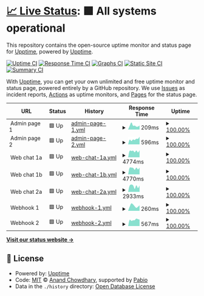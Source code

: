 # [📈 Live Status](https://upptime.github.io/upptime): <!--live status--> **🟩 All systems operational**

This repository contains the open-source uptime monitor and status page for [Upptime](https://upptime.js.org), powered by [Upptime](https://github.com/upptime/upptime).

[![Uptime CI](https://github.com/metabirds/service-monitor-1/workflows/Uptime%20CI/badge.svg)](https://github.com/metabirds/service-monitor-1/actions?query=workflow%3A%22Uptime+CI%22)
[![Response Time CI](https://github.com/metabirds/service-monitor-1/workflows/Response%20Time%20CI/badge.svg)](https://github.com/metabirds/service-monitor-1/actions?query=workflow%3A%22Response+Time+CI%22)
[![Graphs CI](https://github.com/metabirds/service-monitor-1/workflows/Graphs%20CI/badge.svg)](https://github.com/metabirds/service-monitor-1/actions?query=workflow%3A%22Graphs+CI%22)
[![Static Site CI](https://github.com/metabirds/service-monitor-1/workflows/Static%20Site%20CI/badge.svg)](https://github.com/metabirds/service-monitor-1/actions?query=workflow%3A%22Static+Site+CI%22)
[![Summary CI](https://github.com/metabirds/service-monitor-1/workflows/Summary%20CI/badge.svg)](https://github.com/metabirds/service-monitor-1/actions?query=workflow%3A%22Summary+CI%22)

With [Upptime](https://upptime.js.org), you can get your own unlimited and free uptime monitor and status page, powered entirely by a GitHub repository. We use [Issues](https://github.com/upptime/upptime/issues) as incident reports, [Actions](https://github.com/metabirds/service-monitor-1/actions) as uptime monitors, and [Pages](https://upptime.github.io/upptime) for the status page.

<!--start: status pages-->
<!-- This summary is generated by Upptime (https://github.com/upptime/upptime) -->
<!-- Do not edit this manually, your changes will be overwritten -->
<!-- prettier-ignore -->
| URL | Status | History | Response Time | Uptime |
| --- | ------ | ------- | ------------- | ------ |
| <img alt="" src="https://icons.duckduckgo.com/ip3/null.ico" height="13"> Admin page 1 | 🟩 Up | [admin-page-1.yml](https://github.com/metabirds/service-monitor-1/commits/HEAD/history/admin-page-1.yml) | <details><summary><img alt="Response time graph" src="./graphs/admin-page-1/response-time-week.png" height="20"> 209ms</summary><br><a href="https://status.botbird.biz/history/admin-page-1"><img alt="Response time 238" src="https://img.shields.io/endpoint?url=https%3A%2F%2Fraw.githubusercontent.com%2Fmetabirds%2Fservice-monitor-1%2FHEAD%2Fapi%2Fadmin-page-1%2Fresponse-time.json"></a><br><a href="https://status.botbird.biz/history/admin-page-1"><img alt="24-hour response time 207" src="https://img.shields.io/endpoint?url=https%3A%2F%2Fraw.githubusercontent.com%2Fmetabirds%2Fservice-monitor-1%2FHEAD%2Fapi%2Fadmin-page-1%2Fresponse-time-day.json"></a><br><a href="https://status.botbird.biz/history/admin-page-1"><img alt="7-day response time 209" src="https://img.shields.io/endpoint?url=https%3A%2F%2Fraw.githubusercontent.com%2Fmetabirds%2Fservice-monitor-1%2FHEAD%2Fapi%2Fadmin-page-1%2Fresponse-time-week.json"></a><br><a href="https://status.botbird.biz/history/admin-page-1"><img alt="30-day response time 235" src="https://img.shields.io/endpoint?url=https%3A%2F%2Fraw.githubusercontent.com%2Fmetabirds%2Fservice-monitor-1%2FHEAD%2Fapi%2Fadmin-page-1%2Fresponse-time-month.json"></a><br><a href="https://status.botbird.biz/history/admin-page-1"><img alt="1-year response time 238" src="https://img.shields.io/endpoint?url=https%3A%2F%2Fraw.githubusercontent.com%2Fmetabirds%2Fservice-monitor-1%2FHEAD%2Fapi%2Fadmin-page-1%2Fresponse-time-year.json"></a></details> | <details><summary><a href="https://status.botbird.biz/history/admin-page-1">100.00%</a></summary><a href="https://status.botbird.biz/history/admin-page-1"><img alt="All-time uptime 100.00%" src="https://img.shields.io/endpoint?url=https%3A%2F%2Fraw.githubusercontent.com%2Fmetabirds%2Fservice-monitor-1%2FHEAD%2Fapi%2Fadmin-page-1%2Fuptime.json"></a><br><a href="https://status.botbird.biz/history/admin-page-1"><img alt="24-hour uptime 100.00%" src="https://img.shields.io/endpoint?url=https%3A%2F%2Fraw.githubusercontent.com%2Fmetabirds%2Fservice-monitor-1%2FHEAD%2Fapi%2Fadmin-page-1%2Fuptime-day.json"></a><br><a href="https://status.botbird.biz/history/admin-page-1"><img alt="7-day uptime 100.00%" src="https://img.shields.io/endpoint?url=https%3A%2F%2Fraw.githubusercontent.com%2Fmetabirds%2Fservice-monitor-1%2FHEAD%2Fapi%2Fadmin-page-1%2Fuptime-week.json"></a><br><a href="https://status.botbird.biz/history/admin-page-1"><img alt="30-day uptime 100.00%" src="https://img.shields.io/endpoint?url=https%3A%2F%2Fraw.githubusercontent.com%2Fmetabirds%2Fservice-monitor-1%2FHEAD%2Fapi%2Fadmin-page-1%2Fuptime-month.json"></a><br><a href="https://status.botbird.biz/history/admin-page-1"><img alt="1-year uptime 100.00%" src="https://img.shields.io/endpoint?url=https%3A%2F%2Fraw.githubusercontent.com%2Fmetabirds%2Fservice-monitor-1%2FHEAD%2Fapi%2Fadmin-page-1%2Fuptime-year.json"></a></details>
| <img alt="" src="https://icons.duckduckgo.com/ip3/null.ico" height="13"> Admin page 2 | 🟩 Up | [admin-page-2.yml](https://github.com/metabirds/service-monitor-1/commits/HEAD/history/admin-page-2.yml) | <details><summary><img alt="Response time graph" src="./graphs/admin-page-2/response-time-week.png" height="20"> 596ms</summary><br><a href="https://status.botbird.biz/history/admin-page-2"><img alt="Response time 549" src="https://img.shields.io/endpoint?url=https%3A%2F%2Fraw.githubusercontent.com%2Fmetabirds%2Fservice-monitor-1%2FHEAD%2Fapi%2Fadmin-page-2%2Fresponse-time.json"></a><br><a href="https://status.botbird.biz/history/admin-page-2"><img alt="24-hour response time 884" src="https://img.shields.io/endpoint?url=https%3A%2F%2Fraw.githubusercontent.com%2Fmetabirds%2Fservice-monitor-1%2FHEAD%2Fapi%2Fadmin-page-2%2Fresponse-time-day.json"></a><br><a href="https://status.botbird.biz/history/admin-page-2"><img alt="7-day response time 596" src="https://img.shields.io/endpoint?url=https%3A%2F%2Fraw.githubusercontent.com%2Fmetabirds%2Fservice-monitor-1%2FHEAD%2Fapi%2Fadmin-page-2%2Fresponse-time-week.json"></a><br><a href="https://status.botbird.biz/history/admin-page-2"><img alt="30-day response time 561" src="https://img.shields.io/endpoint?url=https%3A%2F%2Fraw.githubusercontent.com%2Fmetabirds%2Fservice-monitor-1%2FHEAD%2Fapi%2Fadmin-page-2%2Fresponse-time-month.json"></a><br><a href="https://status.botbird.biz/history/admin-page-2"><img alt="1-year response time 549" src="https://img.shields.io/endpoint?url=https%3A%2F%2Fraw.githubusercontent.com%2Fmetabirds%2Fservice-monitor-1%2FHEAD%2Fapi%2Fadmin-page-2%2Fresponse-time-year.json"></a></details> | <details><summary><a href="https://status.botbird.biz/history/admin-page-2">100.00%</a></summary><a href="https://status.botbird.biz/history/admin-page-2"><img alt="All-time uptime 99.99%" src="https://img.shields.io/endpoint?url=https%3A%2F%2Fraw.githubusercontent.com%2Fmetabirds%2Fservice-monitor-1%2FHEAD%2Fapi%2Fadmin-page-2%2Fuptime.json"></a><br><a href="https://status.botbird.biz/history/admin-page-2"><img alt="24-hour uptime 100.00%" src="https://img.shields.io/endpoint?url=https%3A%2F%2Fraw.githubusercontent.com%2Fmetabirds%2Fservice-monitor-1%2FHEAD%2Fapi%2Fadmin-page-2%2Fuptime-day.json"></a><br><a href="https://status.botbird.biz/history/admin-page-2"><img alt="7-day uptime 100.00%" src="https://img.shields.io/endpoint?url=https%3A%2F%2Fraw.githubusercontent.com%2Fmetabirds%2Fservice-monitor-1%2FHEAD%2Fapi%2Fadmin-page-2%2Fuptime-week.json"></a><br><a href="https://status.botbird.biz/history/admin-page-2"><img alt="30-day uptime 100.00%" src="https://img.shields.io/endpoint?url=https%3A%2F%2Fraw.githubusercontent.com%2Fmetabirds%2Fservice-monitor-1%2FHEAD%2Fapi%2Fadmin-page-2%2Fuptime-month.json"></a><br><a href="https://status.botbird.biz/history/admin-page-2"><img alt="1-year uptime 99.99%" src="https://img.shields.io/endpoint?url=https%3A%2F%2Fraw.githubusercontent.com%2Fmetabirds%2Fservice-monitor-1%2FHEAD%2Fapi%2Fadmin-page-2%2Fuptime-year.json"></a></details>
| <img alt="" src="https://icons.duckduckgo.com/ip3/null.ico" height="13"> Web chat 1a | 🟩 Up | [web-chat-1a.yml](https://github.com/metabirds/service-monitor-1/commits/HEAD/history/web-chat-1a.yml) | <details><summary><img alt="Response time graph" src="./graphs/web-chat-1a/response-time-week.png" height="20"> 4774ms</summary><br><a href="https://status.botbird.biz/history/web-chat-1a"><img alt="Response time 5454" src="https://img.shields.io/endpoint?url=https%3A%2F%2Fraw.githubusercontent.com%2Fmetabirds%2Fservice-monitor-1%2FHEAD%2Fapi%2Fweb-chat-1a%2Fresponse-time.json"></a><br><a href="https://status.botbird.biz/history/web-chat-1a"><img alt="24-hour response time 5395" src="https://img.shields.io/endpoint?url=https%3A%2F%2Fraw.githubusercontent.com%2Fmetabirds%2Fservice-monitor-1%2FHEAD%2Fapi%2Fweb-chat-1a%2Fresponse-time-day.json"></a><br><a href="https://status.botbird.biz/history/web-chat-1a"><img alt="7-day response time 4774" src="https://img.shields.io/endpoint?url=https%3A%2F%2Fraw.githubusercontent.com%2Fmetabirds%2Fservice-monitor-1%2FHEAD%2Fapi%2Fweb-chat-1a%2Fresponse-time-week.json"></a><br><a href="https://status.botbird.biz/history/web-chat-1a"><img alt="30-day response time 6193" src="https://img.shields.io/endpoint?url=https%3A%2F%2Fraw.githubusercontent.com%2Fmetabirds%2Fservice-monitor-1%2FHEAD%2Fapi%2Fweb-chat-1a%2Fresponse-time-month.json"></a><br><a href="https://status.botbird.biz/history/web-chat-1a"><img alt="1-year response time 5454" src="https://img.shields.io/endpoint?url=https%3A%2F%2Fraw.githubusercontent.com%2Fmetabirds%2Fservice-monitor-1%2FHEAD%2Fapi%2Fweb-chat-1a%2Fresponse-time-year.json"></a></details> | <details><summary><a href="https://status.botbird.biz/history/web-chat-1a">100.00%</a></summary><a href="https://status.botbird.biz/history/web-chat-1a"><img alt="All-time uptime 99.77%" src="https://img.shields.io/endpoint?url=https%3A%2F%2Fraw.githubusercontent.com%2Fmetabirds%2Fservice-monitor-1%2FHEAD%2Fapi%2Fweb-chat-1a%2Fuptime.json"></a><br><a href="https://status.botbird.biz/history/web-chat-1a"><img alt="24-hour uptime 100.00%" src="https://img.shields.io/endpoint?url=https%3A%2F%2Fraw.githubusercontent.com%2Fmetabirds%2Fservice-monitor-1%2FHEAD%2Fapi%2Fweb-chat-1a%2Fuptime-day.json"></a><br><a href="https://status.botbird.biz/history/web-chat-1a"><img alt="7-day uptime 100.00%" src="https://img.shields.io/endpoint?url=https%3A%2F%2Fraw.githubusercontent.com%2Fmetabirds%2Fservice-monitor-1%2FHEAD%2Fapi%2Fweb-chat-1a%2Fuptime-week.json"></a><br><a href="https://status.botbird.biz/history/web-chat-1a"><img alt="30-day uptime 100.00%" src="https://img.shields.io/endpoint?url=https%3A%2F%2Fraw.githubusercontent.com%2Fmetabirds%2Fservice-monitor-1%2FHEAD%2Fapi%2Fweb-chat-1a%2Fuptime-month.json"></a><br><a href="https://status.botbird.biz/history/web-chat-1a"><img alt="1-year uptime 99.77%" src="https://img.shields.io/endpoint?url=https%3A%2F%2Fraw.githubusercontent.com%2Fmetabirds%2Fservice-monitor-1%2FHEAD%2Fapi%2Fweb-chat-1a%2Fuptime-year.json"></a></details>
| <img alt="" src="https://icons.duckduckgo.com/ip3/null.ico" height="13"> Web chat 1b | 🟩 Up | [web-chat-1b.yml](https://github.com/metabirds/service-monitor-1/commits/HEAD/history/web-chat-1b.yml) | <details><summary><img alt="Response time graph" src="./graphs/web-chat-1b/response-time-week.png" height="20"> 4770ms</summary><br><a href="https://status.botbird.biz/history/web-chat-1b"><img alt="Response time 4973" src="https://img.shields.io/endpoint?url=https%3A%2F%2Fraw.githubusercontent.com%2Fmetabirds%2Fservice-monitor-1%2FHEAD%2Fapi%2Fweb-chat-1b%2Fresponse-time.json"></a><br><a href="https://status.botbird.biz/history/web-chat-1b"><img alt="24-hour response time 5224" src="https://img.shields.io/endpoint?url=https%3A%2F%2Fraw.githubusercontent.com%2Fmetabirds%2Fservice-monitor-1%2FHEAD%2Fapi%2Fweb-chat-1b%2Fresponse-time-day.json"></a><br><a href="https://status.botbird.biz/history/web-chat-1b"><img alt="7-day response time 4770" src="https://img.shields.io/endpoint?url=https%3A%2F%2Fraw.githubusercontent.com%2Fmetabirds%2Fservice-monitor-1%2FHEAD%2Fapi%2Fweb-chat-1b%2Fresponse-time-week.json"></a><br><a href="https://status.botbird.biz/history/web-chat-1b"><img alt="30-day response time 4743" src="https://img.shields.io/endpoint?url=https%3A%2F%2Fraw.githubusercontent.com%2Fmetabirds%2Fservice-monitor-1%2FHEAD%2Fapi%2Fweb-chat-1b%2Fresponse-time-month.json"></a><br><a href="https://status.botbird.biz/history/web-chat-1b"><img alt="1-year response time 4973" src="https://img.shields.io/endpoint?url=https%3A%2F%2Fraw.githubusercontent.com%2Fmetabirds%2Fservice-monitor-1%2FHEAD%2Fapi%2Fweb-chat-1b%2Fresponse-time-year.json"></a></details> | <details><summary><a href="https://status.botbird.biz/history/web-chat-1b">100.00%</a></summary><a href="https://status.botbird.biz/history/web-chat-1b"><img alt="All-time uptime 99.78%" src="https://img.shields.io/endpoint?url=https%3A%2F%2Fraw.githubusercontent.com%2Fmetabirds%2Fservice-monitor-1%2FHEAD%2Fapi%2Fweb-chat-1b%2Fuptime.json"></a><br><a href="https://status.botbird.biz/history/web-chat-1b"><img alt="24-hour uptime 100.00%" src="https://img.shields.io/endpoint?url=https%3A%2F%2Fraw.githubusercontent.com%2Fmetabirds%2Fservice-monitor-1%2FHEAD%2Fapi%2Fweb-chat-1b%2Fuptime-day.json"></a><br><a href="https://status.botbird.biz/history/web-chat-1b"><img alt="7-day uptime 100.00%" src="https://img.shields.io/endpoint?url=https%3A%2F%2Fraw.githubusercontent.com%2Fmetabirds%2Fservice-monitor-1%2FHEAD%2Fapi%2Fweb-chat-1b%2Fuptime-week.json"></a><br><a href="https://status.botbird.biz/history/web-chat-1b"><img alt="30-day uptime 100.00%" src="https://img.shields.io/endpoint?url=https%3A%2F%2Fraw.githubusercontent.com%2Fmetabirds%2Fservice-monitor-1%2FHEAD%2Fapi%2Fweb-chat-1b%2Fuptime-month.json"></a><br><a href="https://status.botbird.biz/history/web-chat-1b"><img alt="1-year uptime 99.78%" src="https://img.shields.io/endpoint?url=https%3A%2F%2Fraw.githubusercontent.com%2Fmetabirds%2Fservice-monitor-1%2FHEAD%2Fapi%2Fweb-chat-1b%2Fuptime-year.json"></a></details>
| <img alt="" src="https://icons.duckduckgo.com/ip3/null.ico" height="13"> Web chat 2a | 🟩 Up | [web-chat-2a.yml](https://github.com/metabirds/service-monitor-1/commits/HEAD/history/web-chat-2a.yml) | <details><summary><img alt="Response time graph" src="./graphs/web-chat-2a/response-time-week.png" height="20"> 2933ms</summary><br><a href="https://status.botbird.biz/history/web-chat-2a"><img alt="Response time 3144" src="https://img.shields.io/endpoint?url=https%3A%2F%2Fraw.githubusercontent.com%2Fmetabirds%2Fservice-monitor-1%2FHEAD%2Fapi%2Fweb-chat-2a%2Fresponse-time.json"></a><br><a href="https://status.botbird.biz/history/web-chat-2a"><img alt="24-hour response time 3242" src="https://img.shields.io/endpoint?url=https%3A%2F%2Fraw.githubusercontent.com%2Fmetabirds%2Fservice-monitor-1%2FHEAD%2Fapi%2Fweb-chat-2a%2Fresponse-time-day.json"></a><br><a href="https://status.botbird.biz/history/web-chat-2a"><img alt="7-day response time 2933" src="https://img.shields.io/endpoint?url=https%3A%2F%2Fraw.githubusercontent.com%2Fmetabirds%2Fservice-monitor-1%2FHEAD%2Fapi%2Fweb-chat-2a%2Fresponse-time-week.json"></a><br><a href="https://status.botbird.biz/history/web-chat-2a"><img alt="30-day response time 2864" src="https://img.shields.io/endpoint?url=https%3A%2F%2Fraw.githubusercontent.com%2Fmetabirds%2Fservice-monitor-1%2FHEAD%2Fapi%2Fweb-chat-2a%2Fresponse-time-month.json"></a><br><a href="https://status.botbird.biz/history/web-chat-2a"><img alt="1-year response time 3144" src="https://img.shields.io/endpoint?url=https%3A%2F%2Fraw.githubusercontent.com%2Fmetabirds%2Fservice-monitor-1%2FHEAD%2Fapi%2Fweb-chat-2a%2Fresponse-time-year.json"></a></details> | <details><summary><a href="https://status.botbird.biz/history/web-chat-2a">100.00%</a></summary><a href="https://status.botbird.biz/history/web-chat-2a"><img alt="All-time uptime 100.00%" src="https://img.shields.io/endpoint?url=https%3A%2F%2Fraw.githubusercontent.com%2Fmetabirds%2Fservice-monitor-1%2FHEAD%2Fapi%2Fweb-chat-2a%2Fuptime.json"></a><br><a href="https://status.botbird.biz/history/web-chat-2a"><img alt="24-hour uptime 100.00%" src="https://img.shields.io/endpoint?url=https%3A%2F%2Fraw.githubusercontent.com%2Fmetabirds%2Fservice-monitor-1%2FHEAD%2Fapi%2Fweb-chat-2a%2Fuptime-day.json"></a><br><a href="https://status.botbird.biz/history/web-chat-2a"><img alt="7-day uptime 100.00%" src="https://img.shields.io/endpoint?url=https%3A%2F%2Fraw.githubusercontent.com%2Fmetabirds%2Fservice-monitor-1%2FHEAD%2Fapi%2Fweb-chat-2a%2Fuptime-week.json"></a><br><a href="https://status.botbird.biz/history/web-chat-2a"><img alt="30-day uptime 100.00%" src="https://img.shields.io/endpoint?url=https%3A%2F%2Fraw.githubusercontent.com%2Fmetabirds%2Fservice-monitor-1%2FHEAD%2Fapi%2Fweb-chat-2a%2Fuptime-month.json"></a><br><a href="https://status.botbird.biz/history/web-chat-2a"><img alt="1-year uptime 100.00%" src="https://img.shields.io/endpoint?url=https%3A%2F%2Fraw.githubusercontent.com%2Fmetabirds%2Fservice-monitor-1%2FHEAD%2Fapi%2Fweb-chat-2a%2Fuptime-year.json"></a></details>
| <img alt="" src="https://icons.duckduckgo.com/ip3/null.ico" height="13"> Webhook 1 | 🟩 Up | [webhook-1.yml](https://github.com/metabirds/service-monitor-1/commits/HEAD/history/webhook-1.yml) | <details><summary><img alt="Response time graph" src="./graphs/webhook-1/response-time-week.png" height="20"> 260ms</summary><br><a href="https://status.botbird.biz/history/webhook-1"><img alt="Response time 258" src="https://img.shields.io/endpoint?url=https%3A%2F%2Fraw.githubusercontent.com%2Fmetabirds%2Fservice-monitor-1%2FHEAD%2Fapi%2Fwebhook-1%2Fresponse-time.json"></a><br><a href="https://status.botbird.biz/history/webhook-1"><img alt="24-hour response time 285" src="https://img.shields.io/endpoint?url=https%3A%2F%2Fraw.githubusercontent.com%2Fmetabirds%2Fservice-monitor-1%2FHEAD%2Fapi%2Fwebhook-1%2Fresponse-time-day.json"></a><br><a href="https://status.botbird.biz/history/webhook-1"><img alt="7-day response time 260" src="https://img.shields.io/endpoint?url=https%3A%2F%2Fraw.githubusercontent.com%2Fmetabirds%2Fservice-monitor-1%2FHEAD%2Fapi%2Fwebhook-1%2Fresponse-time-week.json"></a><br><a href="https://status.botbird.biz/history/webhook-1"><img alt="30-day response time 281" src="https://img.shields.io/endpoint?url=https%3A%2F%2Fraw.githubusercontent.com%2Fmetabirds%2Fservice-monitor-1%2FHEAD%2Fapi%2Fwebhook-1%2Fresponse-time-month.json"></a><br><a href="https://status.botbird.biz/history/webhook-1"><img alt="1-year response time 258" src="https://img.shields.io/endpoint?url=https%3A%2F%2Fraw.githubusercontent.com%2Fmetabirds%2Fservice-monitor-1%2FHEAD%2Fapi%2Fwebhook-1%2Fresponse-time-year.json"></a></details> | <details><summary><a href="https://status.botbird.biz/history/webhook-1">100.00%</a></summary><a href="https://status.botbird.biz/history/webhook-1"><img alt="All-time uptime 99.99%" src="https://img.shields.io/endpoint?url=https%3A%2F%2Fraw.githubusercontent.com%2Fmetabirds%2Fservice-monitor-1%2FHEAD%2Fapi%2Fwebhook-1%2Fuptime.json"></a><br><a href="https://status.botbird.biz/history/webhook-1"><img alt="24-hour uptime 100.00%" src="https://img.shields.io/endpoint?url=https%3A%2F%2Fraw.githubusercontent.com%2Fmetabirds%2Fservice-monitor-1%2FHEAD%2Fapi%2Fwebhook-1%2Fuptime-day.json"></a><br><a href="https://status.botbird.biz/history/webhook-1"><img alt="7-day uptime 100.00%" src="https://img.shields.io/endpoint?url=https%3A%2F%2Fraw.githubusercontent.com%2Fmetabirds%2Fservice-monitor-1%2FHEAD%2Fapi%2Fwebhook-1%2Fuptime-week.json"></a><br><a href="https://status.botbird.biz/history/webhook-1"><img alt="30-day uptime 100.00%" src="https://img.shields.io/endpoint?url=https%3A%2F%2Fraw.githubusercontent.com%2Fmetabirds%2Fservice-monitor-1%2FHEAD%2Fapi%2Fwebhook-1%2Fuptime-month.json"></a><br><a href="https://status.botbird.biz/history/webhook-1"><img alt="1-year uptime 99.99%" src="https://img.shields.io/endpoint?url=https%3A%2F%2Fraw.githubusercontent.com%2Fmetabirds%2Fservice-monitor-1%2FHEAD%2Fapi%2Fwebhook-1%2Fuptime-year.json"></a></details>
| <img alt="" src="https://icons.duckduckgo.com/ip3/null.ico" height="13"> Webhook 2 | 🟩 Up | [webhook-2.yml](https://github.com/metabirds/service-monitor-1/commits/HEAD/history/webhook-2.yml) | <details><summary><img alt="Response time graph" src="./graphs/webhook-2/response-time-week.png" height="20"> 567ms</summary><br><a href="https://status.botbird.biz/history/webhook-2"><img alt="Response time 551" src="https://img.shields.io/endpoint?url=https%3A%2F%2Fraw.githubusercontent.com%2Fmetabirds%2Fservice-monitor-1%2FHEAD%2Fapi%2Fwebhook-2%2Fresponse-time.json"></a><br><a href="https://status.botbird.biz/history/webhook-2"><img alt="24-hour response time 580" src="https://img.shields.io/endpoint?url=https%3A%2F%2Fraw.githubusercontent.com%2Fmetabirds%2Fservice-monitor-1%2FHEAD%2Fapi%2Fwebhook-2%2Fresponse-time-day.json"></a><br><a href="https://status.botbird.biz/history/webhook-2"><img alt="7-day response time 567" src="https://img.shields.io/endpoint?url=https%3A%2F%2Fraw.githubusercontent.com%2Fmetabirds%2Fservice-monitor-1%2FHEAD%2Fapi%2Fwebhook-2%2Fresponse-time-week.json"></a><br><a href="https://status.botbird.biz/history/webhook-2"><img alt="30-day response time 580" src="https://img.shields.io/endpoint?url=https%3A%2F%2Fraw.githubusercontent.com%2Fmetabirds%2Fservice-monitor-1%2FHEAD%2Fapi%2Fwebhook-2%2Fresponse-time-month.json"></a><br><a href="https://status.botbird.biz/history/webhook-2"><img alt="1-year response time 551" src="https://img.shields.io/endpoint?url=https%3A%2F%2Fraw.githubusercontent.com%2Fmetabirds%2Fservice-monitor-1%2FHEAD%2Fapi%2Fwebhook-2%2Fresponse-time-year.json"></a></details> | <details><summary><a href="https://status.botbird.biz/history/webhook-2">100.00%</a></summary><a href="https://status.botbird.biz/history/webhook-2"><img alt="All-time uptime 99.98%" src="https://img.shields.io/endpoint?url=https%3A%2F%2Fraw.githubusercontent.com%2Fmetabirds%2Fservice-monitor-1%2FHEAD%2Fapi%2Fwebhook-2%2Fuptime.json"></a><br><a href="https://status.botbird.biz/history/webhook-2"><img alt="24-hour uptime 100.00%" src="https://img.shields.io/endpoint?url=https%3A%2F%2Fraw.githubusercontent.com%2Fmetabirds%2Fservice-monitor-1%2FHEAD%2Fapi%2Fwebhook-2%2Fuptime-day.json"></a><br><a href="https://status.botbird.biz/history/webhook-2"><img alt="7-day uptime 100.00%" src="https://img.shields.io/endpoint?url=https%3A%2F%2Fraw.githubusercontent.com%2Fmetabirds%2Fservice-monitor-1%2FHEAD%2Fapi%2Fwebhook-2%2Fuptime-week.json"></a><br><a href="https://status.botbird.biz/history/webhook-2"><img alt="30-day uptime 100.00%" src="https://img.shields.io/endpoint?url=https%3A%2F%2Fraw.githubusercontent.com%2Fmetabirds%2Fservice-monitor-1%2FHEAD%2Fapi%2Fwebhook-2%2Fuptime-month.json"></a><br><a href="https://status.botbird.biz/history/webhook-2"><img alt="1-year uptime 99.98%" src="https://img.shields.io/endpoint?url=https%3A%2F%2Fraw.githubusercontent.com%2Fmetabirds%2Fservice-monitor-1%2FHEAD%2Fapi%2Fwebhook-2%2Fuptime-year.json"></a></details>

<!--end: status pages-->

[**Visit our status website →**](https://upptime.github.io/upptime)

## 📄 License

- Powered by: [Upptime](https://github.com/upptime/upptime)
- Code: [MIT](./LICENSE) © [Anand Chowdhary](https://anandchowdhary.com), supported by [Pabio](https://pabio.com)
- Data in the `./history` directory: [Open Database License](https://opendatacommons.org/licenses/odbl/1-0/)
